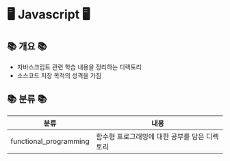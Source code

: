 # 🖥️ Javascript 🖥️

## 📚 개요 📚
- 자바스크립트 관련 학습 내용을 정리하는 디렉토리
- 소스코드 저장 목적의 성격을 가짐

## 📚 분류 📚

|분류|내용|
|:--:|---|
|functional_programming| 함수형 프로그래밍에 대한 공부를 담은 디렉토리